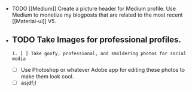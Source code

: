 - TODO [[Medium]] Create a picture header for Medium profile. Use Medium to monetize my blogposts that are related to the most recent [[Material-ui]] V5.
- TODO Take Images for professional profiles.
	-
	  1. [ ] Take goofy, professional, and smoldering photos for social media
	- [ ] Use Photoshop or whatever Adobe app for editing these photos to make them look cool.
	- [ ] asjdf;l